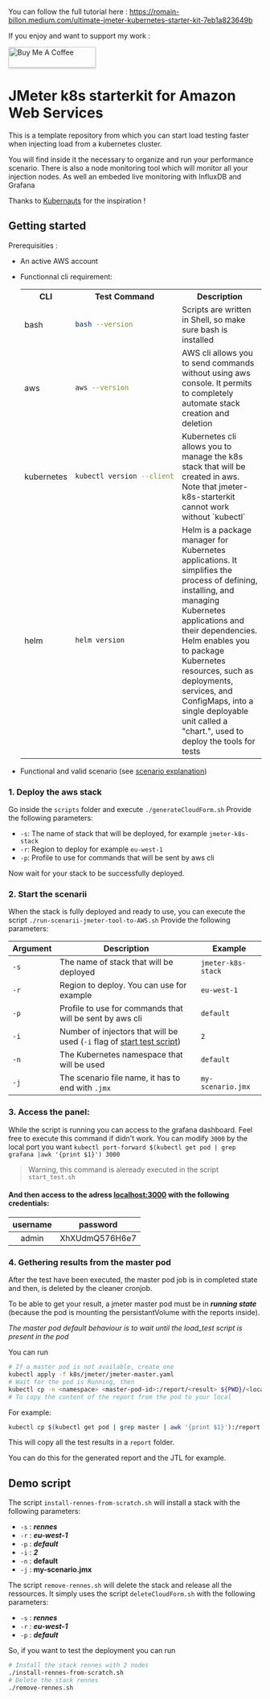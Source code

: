 
You can follow the full tutorial here : https://romain-billon.medium.com/ultimate-jmeter-kubernetes-starter-kit-7eb1a823649b

If you enjoy and want to support my work :

<a href="https://www.buymeacoffee.com/rbill" target="_blank"><img src="https://www.buymeacoffee.com/assets/img/custom_images/orange_img.png" alt="Buy Me A Coffee" style="height: 41px !important;width: 174px !important;box-shadow: 0px 3px 2px 0px rgba(190, 190, 190, 0.5) !important;-webkit-box-shadow: 0px 3px 2px 0px rgba(190, 190, 190, 0.5) !important;" ></a>

# JMeter k8s starterkit for Amazon Web Services

This is a template repository from which you can start load testing faster when injecting load from a kubernetes cluster.

You will find inside it the necessary to organize and run your performance scenario. There is also a node monitoring tool which will monitor all your injection nodes. As well an embeded live monitoring with InfluxDB and Grafana

Thanks to [Kubernauts](https://github.com/kubernauts/jmeter-kubernetes) for the inspiration !

## Getting started
Prerequisities :
- An active AWS account
- Functionnal cli requirement: 
    <table>
    <tr>
    <th>CLI</th> <th>Test Command</th> <th>Description</th>
    </tr>
    <tr>
    <td>bash</td>
    <td>

    ```bash
    bash --version
    ```

    </td>
    <td>Scripts are written in Shell, so make sure bash is installed</td>
    </tr>
    <tr>
    <td>aws</td>
    <td>

    ```bash
    aws --version
    ```

    </td>
    <td>AWS cli allows you to send commands without using aws console. It permits to completely automate stack creation and deletion</td>
    </tr>
    <tr>
    <td>kubernetes</td>
    <td>

    ```bash
    kubectl version --client
    ```

    </td>
    <td>Kubernetes cli allows you to manage the k8s stack that will be created in aws. Note that jmeter-k8s-starterkit cannot work without `kubectl`</td>
    </tr>
    <tr>
    <td>helm</td>
    <td>
    
    ```bash
    helm version
    ```
    
    </td>
    <td>Helm is a package manager for Kubernetes applications. It simplifies the process of defining, installing, and managing Kubernetes applications and their dependencies. Helm enables you to package Kubernetes resources, such as deployments, services, and ConfigMaps, into a single deployable unit called a "chart.", used to deploy the tools for tests</td>
    </tr>
    </table>
- Functional and valid scenario (see [scenario explanation](https://github.com/Rbillon59/jmeter-k8s-starterkit?tab=readme-ov-file#1-preparing-the-repository))

### 1. Deploy the aws stack

Go inside the `scripts` folder and execute `./generateCloudForm.sh`
Provide the following parameters:
- `-s`: The name of stack that will be deployed, for example `jmeter-k8s-stack`
- `-r`: Region to deploy for example `eu-west-1`
- `-p`: Profile to use for commands that will be sent by aws cli

Now wait for your stack to be successfully deployed.

### 2. Start the scenarii

When the stack is fully deployed and ready to use, you can execute the script `./run-scenarii-jmeter-tool-to-AWS.sh`
Provide the following parameters:

| Argument | Description | Example |
|----------|-------------|---------|
| `-s` | The name of stack that will be deployed | `jmeter-k8s-stack` |
| `-r` | Region to deploy. You can use for example | `eu-west-1` |
| `-p` | Profile to use for commands that will be sent by aws cli | `default` |
| `-i` | Number of injectors that will be used (`-i` flag of [start test script](https://github.com/Rbillon59/jmeter-k8s-starterkit?tab=readme-ov-file#3-starting-the-test)) | `2` |
| `-n` | The Kubernetes namespace that will be used | `default` |
| `-j` | The scenario file name, it has to end with `.jmx` | `my-scenario.jmx` |


### 3. Access the panel: 
While the script is running you can access to the grafana dashboard.
Feel free to execute this command if didn't work. You can modify `3000` by the local port you want
`kubectl port-forward $(kubectl get pod | grep grafana |awk '{print $1}') 3000`
> Warning, this command is aleready executed in the script `start_test.sh`
#### And then access to the adress [localhost:3000](http://localhost:3000) with the following credentials:

| username | password |     
| :-------------: | :-------------: |
| admin | XhXUdmQ576H6e7 |



### 4. Gethering results from the master pod

After the test have been executed, the master pod job is in completed state and then, is deleted by the cleaner cronjob.

To be able to get your result, a jmeter master pod must be in ***running state*** (because the pod is mounting the persistantVolume with the reports inside).

*The master pod default behaviour is to wait until the load_test script is present in the pod*

You can run   

```sh
# If a master pod is not available, create one
kubectl apply -f k8s/jmeter/jmeter-master.yaml
# Wait for the pod is Running, then
kubectl cp -n <namespace> <master-pod-id>:/report/<result> ${PWD}/<local-result-name>
# To copy the content of the report from the pod to your local
```

For example:
```bash
kubectl cp $(kubectl get pod | grep master | awk '{print $1}'):/report ./report/
```
This will copy all the test results in a `report` folder.

You can do this for the generated report and the JTL for example.

## Demo script
The script `install-rennes-from-scratch.sh` will install a stack with the following parameters:
- `-s` : ***rennes***
- `-r` : ***eu-west-1***
- `-p` : ***default***
- `-i` : ***2***
- `-n` : **default**
- `-j` : **my-scenario.jmx**

The script `remove-rennes.sh` will delete the stack and release all the ressources. 
It simply uses the script `deleteCloudForm.sh` with the following parameters:
- `-s` : ***rennes***
- `-r` : ***eu-west-1***
- `-p` : ***default***

So, if you want to test the deployment you can run 
```bash 
# Install the stack rennes with 2 nodes
./install-rennes-from-scratch.sh
# Delete the stack rennes
./remove-rennes.sh
```